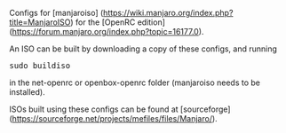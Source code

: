 Configs for [manjaroiso] (https://wiki.manjaro.org/index.php?title=ManjaroISO) for the [OpenRC edition] (https://forum.manjaro.org/index.php?topic=16177.0).

An ISO can be built by downloading a copy of these configs, and running
<pre>sudo buildiso</pre>
in the net-openrc or openbox-openrc folder (manjaroiso needs to be installed).

ISOs built using these configs can be found at [sourceforge] (https://sourceforge.net/projects/mefiles/files/Manjaro/).

